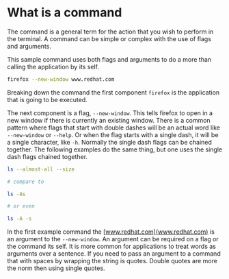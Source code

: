 # What is a command

The command is a general term for the action that you wish to perform in the terminal.
A command can be simple or complex with the use of flags and arguments.

This sample command uses both flags and arguments to do a more than calling the application by its self.
```sh
firefox --new-window www.redhat.com
```

Breaking down the command the first component `firefox` is the application that is going to be executed.

The next component is a flag, `--new-window`. This tells firefox to open in a new window if there is currently an existing window.
There is a common pattern where flags that start with double dashes will be an actual word like `--new-window` or `--help`.
Or when the flag starts with a single dash, it will be a single character, like `-h`.
Normally the single dash flags can be chained together.
The following examples do the same thing, but one uses the single dash flags chained together.
```sh
ls --almost-all --size

# compare to

ls -As

# or even

ls -A -s
```

In the first example command the [www.redhat.com](www.redhat.com) is an argument to the `--new-window`.
An argument can be required on a flag or the command its self.
It is more common for applications to treat words as arguments over a sentence.
If you need to pass an argument to a command that with spaces by wrapping the string is quotes.
Double quotes are more the norm then using single quotes.
